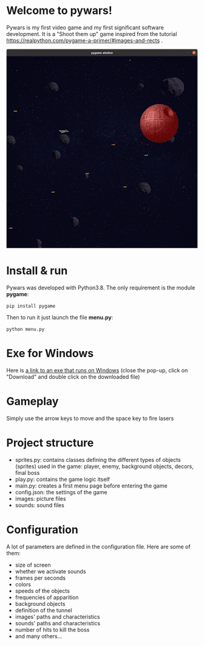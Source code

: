# Welcome to pywars!

Pywars is my first video game and my first significant software development.
It is a "Shoot them up" game inspired from the tutorial https://realpython.com/pygame-a-primer/#images-and-rects .

![pywars screenshot](./images/screenshot.png)


# Install & run
Pywars was developed with Python3.8. The only requirement is the module **pygame**:
```
pip install pygame
```
Then to run it just launch the file **menu.py**:
```
python menu.py
```

# Exe for Windows
Here is [a link to an exe that runs on Windows](https://www.dropbox.com/scl/fi/8t02sctjn15ddf4h9hm1p/pywars.exe?rlkey=kp1ewkoykm9f760gjqjcgzvzv&dl=0)
(close the pop-up, click on "Download" and double click on the downloaded file)

# Gameplay
Simply use the arrow keys to move and the space key to fire lasers

# Project structure
* sprites.py: contains classes defining the different types of objects (sprites) used in the game: player, enemy, background objects, decors, final boss
* play.py: contains the game logic itself
* main.py: creates a first menu page before entering the game
* config.json: the settings of the game
* images: picture files
* sounds: sound files

# Configuration
A lot of parameters are defined in the configuration file. Here are some of them:
* size of screen
* whether we activate sounds
* frames per seconds
* colors
* speeds of the objects
* frequencies of apparition
* background objects
* definition of the tunnel
* images' paths and characteristics
* sounds' paths and characteristics
* number of hits to kill the boss
* and many others...
